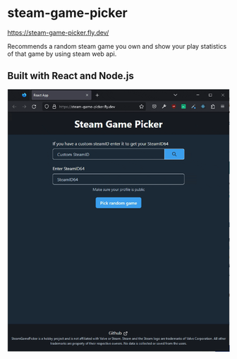 # steam-game-picker

https://steam-game-picker.fly.dev/

Recommends a random steam game you own and show your play statistics of that game by using steam web api.

## Built with React and Node.js

![](https://github.com/AleksiKuj/steam-game-picker/blob/master/images/gif1.gif)
